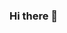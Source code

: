 ### Hi there 👋

<!--
**kimhabin2/kimhabin2** is a ✨ _special_ ✨ repository because its `README.md` (this file) appears on your GitHub profile.

Here are some ideas to get you started:

 I’m currently working on Sejong Univ.
- 🌱 I’m currently learning ...
- 👯 I’m looking to collaborate on ...
- 🤔 I’m looking for help with ...
- 💬 Ask me about ...
- 📫 How to reach me: ...
- 😄 Pronouns: ...
- ⚡ Fun fact: ...
-->
